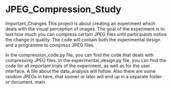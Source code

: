 # JPEG_Compression_Study
Important_Changes
This project is about creating an experiment which deals with the visual perception of images. The goal of the experiment is to test how much you can compress certain JPEG files until participants notice the change in quality. The code will contain both the experimental design and a programme to compress JPEG files.

In the compression_code.py file, you can find the code that deals with compressing JPEG files.
In the experimental_design.py file, you can find the code for all important trials of the experiment, as well as for the user interface.
A file about the data_analysis will follow. Also there are some random JPEGs in here, that sooner or later will end up in a separate folder or document.
main


